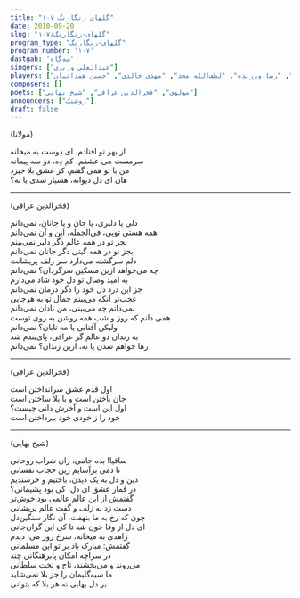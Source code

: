 ```yaml
---  
title: "گلهای رنگارنگ ۱۰۷"  
date: 2010-09-20  
slug: "گلهای-رنگارنگ/۱۰۷"
program_type: "گلهای-رنگارنگ"  
program_number: '۱۰۷'  
dastgah: 'سه‌گاه'
singers: ["عبدالعلی وزیری"]  
players: ["ابوالحسن صبا", "مرتضی محجوبی", "حسن کسایی", "علی تجویدی", "رضا ورزنده", "لطف‌الله مجد", "مهدی خالدی", "حسین همدانیان"]  
composers: []  
poets: ["مولوی", "فخرالدین عراقی", "شیخ بهایی"]  
announcers: ["روشنک"]  
draft: false
---  
```


(مولانا)  

از بهر تو افتادم، ای دوست به میخانه  
سرمست می عشقم، کم دِه، دو سه پیمانه  
من با تو همی گفتم، کز عشق بلا خیزد  
هان ای دل دیوانه، هشیار شدی یا نه؟  

---  

(فخرالدین عراقی)  

دلی یا دلبری، یا جان و یا جانان، نمی‌دانم  
همه هستی تویی، فی‌الجمله، این و آن نمی‌دانم  
بجز تو در همه عالم دگر دلبر نمی‌بینم  
بجز تو در همه گیتی دگر جانان نمی‌دانم  
دلم سرگشته می‌دارد سر زلف پریشانت  
چه می‌خواهد ازین مسکین سرگردان؟ نمی‌دانم  
به امید وصال تو دل خود شاد می‌دارم  
جز این درد دل خود را دگر درمان نمی‌دانم  
عجب‌تر آنکه می‌بینم جمال تو به هرجایی  
نمی‌دانم چه می‌بینی، من نادان نمی‌دانم  
همی‌ دانم که روز و شب همه روشن به روی توست  
ولیکن آفتابی یا مه تابان؟ نمی‌دانم  
به زندان دو عالم گر عراقی، پای‌بندم شد  
رها خواهم شدن یا نه، ازین زندان؟ نمی‌دانم  

---  

(فخرالدین عراقی)  

اول قدم عشق سرانداختن است  
جان باختن است و با بلا ساختن است  
اول این است و آخرش دانی چیست؟  
خود را ز خودی خود بپرداختن است  

---  

(شیخ بهایی)  

ساقیا! بده جامی، زان شراب روحانی  
تا دمی برآسایم زین حجاب نفسانی  
دین و دل به یک دیدن، باختیم و خرسندیم  
در قمار عشق ای دل، کی بود پشیمانی؟  
گفتمش از این عالم عالمی بود خوش‌تر  
دست زد به زلف و گفت عالم پریشانی  
چون که رخ به ما بنهفت، آن نگار سنگین‌دل  
ای دل از وفا خون شد تا کی این گران‌جانی  
زاهدی به میخانه، سرخ روز می‌، دیدم  
گفتمش: مبارک باد بر تو این مسلمانی  
در سراچه امکان پابرهنگانی چند  
می‌روند و می‌بخشند، تاج و تخت سلطانی  
ما سیه‌گلیمان را جز بلا نمی‌شاید  
بر دل بهایی نه هر بلا که بتوانی  
